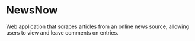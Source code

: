 # NewsNow
Web application that scrapes articles from an online news source, allowing users to view and leave comments on entries.
